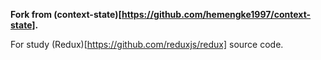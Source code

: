**Fork from (context-state)[https://github.com/hemengke1997/context-state].**

For study (Redux)[https://github.com/reduxjs/redux] source code.

